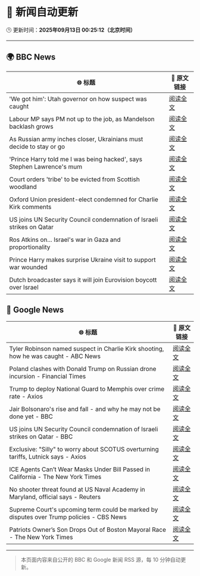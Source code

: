 # 🧠 新闻自动更新

🕒 更新时间：**2025年09月13日 00:25:12（北京时间）**

---

## 🌍 BBC News

| 🌐 标题 | 🔗 原文链接 |
|--------|-------------|
| 'We got him': Utah governor on how suspect was caught | [阅读全文](https://www.bbc.com/news/videos/c98e17y455yo?at_medium=RSS&at_campaign=rss) |
| Labour MP says PM not up to the job, as Mandelson backlash grows | [阅读全文](https://www.bbc.com/news/articles/cx238pwwqg6o?at_medium=RSS&at_campaign=rss) |
| As Russian army inches closer, Ukrainians must decide to stay or go | [阅读全文](https://www.bbc.com/news/articles/cy50kk14y00o?at_medium=RSS&at_campaign=rss) |
| 'Prince Harry told me I was being hacked', says Stephen Lawrence's mum | [阅读全文](https://www.bbc.com/news/articles/c4g70271ndlo?at_medium=RSS&at_campaign=rss) |
| Court orders 'tribe' to be evicted from Scottish woodland | [阅读全文](https://www.bbc.com/news/articles/c62zxjy0j91o?at_medium=RSS&at_campaign=rss) |
| Oxford Union president-elect condemned for Charlie Kirk comments | [阅读全文](https://www.bbc.com/news/articles/c04qz5lk6ggo?at_medium=RSS&at_campaign=rss) |
| US joins UN Security Council condemnation of Israeli strikes on Qatar | [阅读全文](https://www.bbc.com/news/articles/c740kk7vxkdo?at_medium=RSS&at_campaign=rss) |
| Ros Atkins on... Israel's war in Gaza and proportionality | [阅读全文](https://www.bbc.com/news/articles/cr5r76e127do?at_medium=RSS&at_campaign=rss) |
| Prince Harry makes surprise Ukraine visit to support war wounded | [阅读全文](https://www.bbc.com/news/articles/c3dr859vxxjo?at_medium=RSS&at_campaign=rss) |
| Dutch broadcaster says it will join Eurovision boycott over Israel | [阅读全文](https://www.bbc.com/news/articles/c5yg0ly2nlko?at_medium=RSS&at_campaign=rss) |

## 📰 Google News

| 🌐 标题 | 🔗 原文链接 |
|--------|-------------|
| Tyler Robinson named suspect in Charlie Kirk shooting, how he was caught - ABC News | [阅读全文](https://news.google.com/rss/articles/CBMimAFBVV95cUxQQWYtdTVXWC03bDJQTVV6SXFRcVlwaGVzeFJDNmdLTUtEM3BXajVBazUwYktmZTdDUkNwcGFyeWhtSG14NHhkT214cXpfdk1OMF9RMDZjWGxQeXl0b0YyM19oMzd3ODhDUUFVbE9VM1R5ME9CeUdTZlBtdGRzYXVyU2JyZ1Bkd0Zpem9jUU51TDBUSWhRNnRacdIBngFBVV95cUxPMU5sbWNpUWxsMWNYcXBmNnpyZWxZVlJUTmY2ZXQxRGJsdGlzeHV3UHlDZHlEWUY4NWFSSTNMQ0ZreFdndEZmRUJxX2lUSk95cTBxem96RDZ4eTBFTWVWQ2piREVZTjZyMy16ODBfXzlJa0l6U0I2Ui0tN0JNdGhHd2pOOUFTdmNlMVRKSGhwOFMzOEpkNFc1MUpkRlZTQQ?oc=5) |
| Poland clashes with Donald Trump on Russian drone incursion - Financial Times | [阅读全文](https://news.google.com/rss/articles/CBMicEFVX3lxTE4ybmo2Y1RpMkV4d25VSDhCN1lsZlpUQ3NKVlB3eVc0Y3FUMnpyeXVPWTk5eXQ3Y3cyVTR5MXJ6TE9fRVAxZG4tQXhpeWZBRzVYeTY5czVyNnctcVdOcFIxbXJ5anpqVW9LSFBLb3l1WGw?oc=5) |
| Trump to deploy National Guard to Memphis over crime rate - Axios | [阅读全文](https://news.google.com/rss/articles/CBMihgFBVV95cUxNd3FWM1owM1pDd0ZVUTMzS3ZXSFM3b1lsdS1CUGZrUkNnS2lXSmZhQ0FRZm1ESnFkTmpacGVneHFYNkVOazdEcWZER1ZjT0xRb0ZaMzR5SVpaSGU0SG1PZ29BTnE1QUs5ZFZ2MC1XcUwyd25mcERWbGQ1OWo2cm5aT0xtcG53Zw?oc=5) |
| Jair Bolsonaro's rise and fall - and why he may not be done yet - BBC | [阅读全文](https://news.google.com/rss/articles/CBMiWkFVX3lxTE5tb0ZnMWxURkVMai16cDAwbHlhbTlnXzg4eVB3ZmdtS3RNUm95aHZMQUczYlFWb1NrcXRNUkw3OGtYSDdkNktfRnI3SjN5dm5lMTNFQlNOOE5qd9IBX0FVX3lxTE1USDJqSnphREFoa3o3M0lKU0ZreGJtQlk5MEdiYUh6NUxUUmd4Q0Y4dkpUZHdtbVk3NEMxc0RudThzMVJZQUhTVUV4RTU1NXI5a2kwV3ZaWmEtV19oREdF?oc=5) |
| US joins UN Security Council condemnation of Israeli strikes on Qatar - BBC | [阅读全文](https://news.google.com/rss/articles/CBMiWkFVX3lxTE9yYjN4aFFlODVvVHBNQURUYTNjNDQydk5MNEwtYy02VmZST09qNDVkNTk3QjdDWEtxMWtWb0VuM3RpblRxZkFpUmJrREJpRXc1WWRaNFhObHdkZ9IBX0FVX3lxTE14aFpUX3FiYWZMQkJWSmtFUGFfc213dEJ0SUlKM2Q5eDJEak1sZVRFa05GRzlrUW9EX2F2VEJHYkNIM0JRZ19BWHBSZ1dIWUxFODZrX3lncEt3ZWtXbkZn?oc=5) |
| Exclusive: "Silly" to worry about SCOTUS overturning tariffs, Lutnick says - Axios | [阅读全文](https://news.google.com/rss/articles/CBMid0FVX3lxTE01VDZVSV95ZDI2cTA0YjhINkdvVWVjUEFmdmZJMGNNX1BQUEhrWEIwRkp3emY1c25RWXBwdmJ4SGpxUXFZY0V6X096bjFFMllBYmtldXd6dU5qUUhPcFBBenlQbTRZRnhuQThVWGJFb0M2RUhDTnJ3?oc=5) |
| ICE Agents Can’t Wear Masks Under Bill Passed in California - The New York Times | [阅读全文](https://news.google.com/rss/articles/CBMihgFBVV95cUxQeFVQWmJhNGVVa3NNR05oWlVCQkRpN25tZFl2SXBTMm55VXF5dEFRMnVibEVwRGFrMHF4am03Q2NqMjBxTFBRM1JTc2Fzenl6dDk5MXlqNmRjZnhyWi1GME5yTlJKYzR0WkMwbVZrOFdlMWZJVmZwY1F1X3o3SUVVMjJjQks0dw?oc=5) |
| No shooter threat found at US Naval Academy in Maryland, official says - Reuters | [阅读全文](https://news.google.com/rss/articles/CBMirAFBVV95cUxPc0hJYjk2bnBEbWNYUWltUTUyYk5FcGM0by13T19mZUdyUFdDdC1BcWowN0dVejNhdW1lSWdJOU9QNWREaGpad0FlazJmTS0wZXptUkdaR0Z4bm51SC0tT1RWaWpYMUZ4VExsa1RQRHZ1T1NwYVJiVFVoM1ZodFJLSkttRXlYRjBQRERKTm5BU3RnX3NhdjI5MXpoYTVxOVAyV21yWFljUTlaZFc3?oc=5) |
| Supreme Court's upcoming term could be marked by disputes over Trump policies - CBS News | [阅读全文](https://news.google.com/rss/articles/CBMihwFBVV95cUxQdU91VkF4TUV5NXdtd2hkOW1odVpLaHFrbE4wbDVnRER5MVkzR1ZNUnhkeThmZjNiWDhnNEZEdWV6VURWV1hxenV5ZWNZTzU5WktfREM1SHVxMG1RYTdta0ZiYW4tTXhMSEJZRThwUGxkdEh2U19Sc0xBZy1XSm8tTjZ2SEtyQk3SAYwBQVVfeXFMUDg1Q1pLMl9CLW5MRjh0VGEtOHhUUnJtTFFuWmdlZVRCNVpPaXlVSHBLbl9YbWhXZ3c1cEdjZGktek5Qekd2ZkpqS0Fpd3BwNVFKN0g4ZUw1TUJNa3hlRUg1OUpfTEpPTHc5b2NQOFhQOHVNbGZmOTdNZGthZVFicWJWaTJmcldhbWFhUjg?oc=5) |
| Patriots Owner’s Son Drops Out of Boston Mayoral Race - The New York Times | [阅读全文](https://news.google.com/rss/articles/CBMimwFBVV95cUxPYzljYno5Z2hWOGpiWUp2V2NEOXJmY3NKalFRLVB2N0xQbVZYVzJ2cG1jMWFyMHZsdXprQlppbnZRYVB6bzNkU2wtT0JNV09yaC1OZWRrbEwzSzFDVGRqUG5kelVkaWt5b20xelJ1c3VXVjExeWRWYlVITFdLdVB3cTNpVThhNEM5UUlkRDNiekVPaEV6WUdjZm1sdw?oc=5) |

---
> 本页面内容来自公开的 BBC 和 Google 新闻 RSS 源，每 10 分钟自动更新。